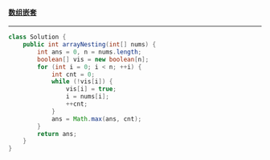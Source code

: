 #### <a href="https://leetcode.cn/problems/array-nesting/">数组嵌套</a>

----------------------

```java
class Solution {
    public int arrayNesting(int[] nums) {
        int ans = 0, n = nums.length;
        boolean[] vis = new boolean[n];
        for (int i = 0; i < n; ++i) {
            int cnt = 0;
            while (!vis[i]) {
                vis[i] = true;
                i = nums[i];
                ++cnt;
            }
            ans = Math.max(ans, cnt);
        }
        return ans;
    }
}
```

